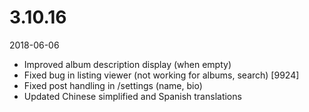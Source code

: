 # 3.10.16

2018-06-06

- Improved album description display (when empty)
- Fixed bug in listing viewer (not working for albums, search) [9924]
- Fixed post handling in /settings (name, bio)
- Updated Chinese simplified and Spanish translations
